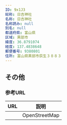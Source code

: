 ```yaml
---
ID: 9x1J3
総称: 日吉神社
名称: 日吉神社
名称読み: null
別名: null
都道府県: 富山県
区域: 黒部市
緯度: 36.8791074
経度: 137.4838648
郵便番号: 9380801
住所: 富山県黒部市荻生３８８３
---
```


## その他

### 参考URL

| URL | 説明          |
| --- | ------------- |
|     | OpenStreetMap |
